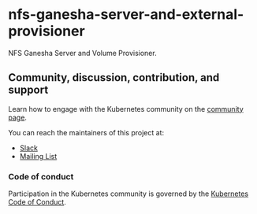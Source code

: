 # nfs-ganesha-server-and-external-provisioner

NFS Ganesha Server and Volume Provisioner.

## Community, discussion, contribution, and support

Learn how to engage with the Kubernetes community on the [community page](http://kubernetes.io/community/).

You can reach the maintainers of this project at:

- [Slack](https://kubernetes.slack.com/messages/sig-storage)
- [Mailing List](https://groups.google.com/forum/#!forum/kubernetes-sig-storage)

### Code of conduct

Participation in the Kubernetes community is governed by the [Kubernetes Code of Conduct](code-of-conduct.md).
